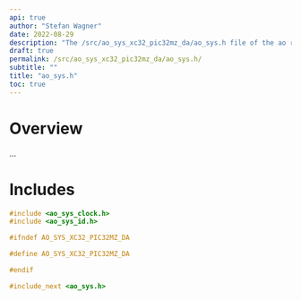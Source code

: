 ```yaml
---
api: true
author: "Stefan Wagner"
date: 2022-08-29
description: "The /src/ao_sys_xc32_pic32mz_da/ao_sys.h file of the ao real-time operating system."
draft: true
permalink: /src/ao_sys_xc32_pic32mz_da/ao_sys.h/ 
subtitle: ""
title: "ao_sys.h"
toc: true
---
```


# Overview

...

# Includes

```c
#include <ao_sys_clock.h>
#include <ao_sys_id.h>

#ifndef AO_SYS_XC32_PIC32MZ_DA

#define AO_SYS_XC32_PIC32MZ_DA

#endif

#include_next <ao_sys.h>

```
